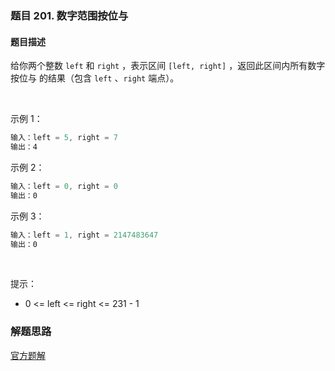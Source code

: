 ### 题目 201. 数字范围按位与
#### 题目描述
给你两个整数 `left` 和 `right` ，表示区间 `[left, right]` ，返回此区间内所有数字 按位与 的结果（包含 `left` 、`right` 端点）。

 

示例 1：

```js
输入：left = 5, right = 7
输出：4
```
示例 2：

```js
输入：left = 0, right = 0
输出：0
```
示例 3：

```js
输入：left = 1, right = 2147483647
输出：0
```
 

提示：

- 0 <= left <= right <= 231 - 1

### 解题思路
[官方题解](https://leetcode-cn.com/problems/bitwise-and-of-numbers-range/solution/shu-zi-fan-wei-an-wei-yu-by-leetcode-solution/)